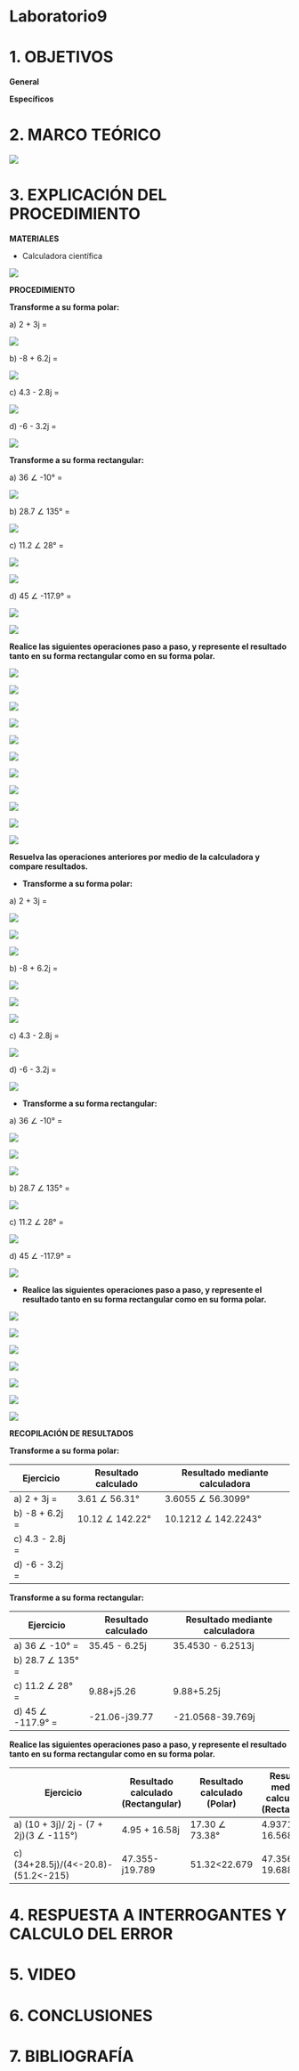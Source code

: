 # Laboratorio9

# 1. OBJETIVOS

**General**



**Específicos**



# 2. MARCO TEÓRICO

![](https://github.com/bavargas5/Laboratorio9/blob/main/IMG%20BN/Diagrama%20en%20blanco%20(19).png)


# 3. EXPLICACIÓN DEL PROCEDIMIENTO

**MATERIALES**

- Calculadora científica 

![](https://www.suescun.com.co/wp-content/uploads/2021/06/CALCULADORA-CIENTIFICA-CASIO-FX-570LA-PLUS-3.jpg)

**PROCEDIMIENTO**

**Transforme a su forma polar:**

a) 2 + 3j =

![](https://github.com/bavargas5/Laboratorio9/blob/main/IMG%20BV/1.png)

b) -8 + 6.2j =

![](https://github.com/bavargas5/Laboratorio9/blob/main/IMG%20BV/2.png)

c) 4.3 - 2.8j =

![](https://github.com/bavargas5/Laboratorio9/blob/main/IMG%20AR/E1_C.JPG)

d) -6 - 3.2j =

![](https://github.com/bavargas5/Laboratorio9/blob/main/IMG%20AR/E1_D1.JPG)

**Transforme a su forma rectangular:**

a) 36 ∠ -10° =

![](https://github.com/bavargas5/Laboratorio9/blob/main/IMG%20BV/3.png)

b) 28.7 ∠ 135° =

![](https://github.com/bavargas5/Laboratorio9/blob/main/IMG%20AR/E2_B.JPG)

c) 11.2 ∠ 28° =

![](https://github.com/bavargas5/Laboratorio9/blob/main/IMG%20BN/2.PNG)


![](https://github.com/bavargas5/Laboratorio9/blob/main/IMG%20BN/1.PNG)

d) 45 ∠ -117.9° =

![](https://github.com/bavargas5/Laboratorio9/blob/main/IMG%20BN/3.PNG)

![](https://github.com/bavargas5/Laboratorio9/blob/main/IMG%20BN/4.PNG)

**Realice las siguientes operaciones paso a paso, y represente el resultado tanto en su forma rectangular como en su forma polar.**

![](https://github.com/bavargas5/Laboratorio9/blob/main/IMG%20BV/20.png)

![](https://github.com/bavargas5/Laboratorio9/blob/main/IMG%20BV/4.png)

![](https://github.com/bavargas5/Laboratorio9/blob/main/IMG%20BV/5.png)

![](https://github.com/bavargas5/Laboratorio9/blob/main/IMG%20BV/6.png)

![](https://github.com/bavargas5/Laboratorio9/blob/main/IMG%20BV/7.png)

![](https://github.com/bavargas5/Laboratorio9/blob/main/IMG%20AR/E3_B1.JPG)

![](https://github.com/bavargas5/Laboratorio9/blob/main/IMG%20AR/E3_B2.JPG)



![](https://github.com/bavargas5/Laboratorio9/blob/main/IMG%20BN/5.PNG)

![](https://github.com/bavargas5/Laboratorio9/blob/main/IMG%20BN/6.PNG)

![](https://github.com/bavargas5/Laboratorio9/blob/main/IMG%20BN/7.PNG)

![](https://github.com/bavargas5/Laboratorio9/blob/main/IMG%20BN/8.PNG)

**Resuelva las operaciones anteriores por medio de la calculadora y compare resultados.**

- **Transforme a su forma polar:**

a) 2 + 3j =

![](https://github.com/bavargas5/Laboratorio9/blob/main/IMG%20BV/8.png)

![](https://github.com/bavargas5/Laboratorio9/blob/main/IMG%20BV/9.png)

![](https://github.com/bavargas5/Laboratorio9/blob/main/IMG%20BV/10.png)

b) -8 + 6.2j =

![](https://github.com/bavargas5/Laboratorio9/blob/main/IMG%20BV/11.png)

![](https://github.com/bavargas5/Laboratorio9/blob/main/IMG%20BV/12.png)

![](https://github.com/bavargas5/Laboratorio9/blob/main/IMG%20BV/13.png)

c) 4.3 - 2.8j =

![](https://github.com/bavargas5/Laboratorio9/blob/main/IMG%20AR/C1_C.JPG)

d) -6 - 3.2j =

![](https://github.com/bavargas5/Laboratorio9/blob/main/IMG%20AR/C1_D.JPG)

- **Transforme a su forma rectangular:**

a) 36 ∠ -10° =

![](https://github.com/bavargas5/Laboratorio9/blob/main/IMG%20BV/14.png)

![](https://github.com/bavargas5/Laboratorio9/blob/main/IMG%20BV/15.png)

![](https://github.com/bavargas5/Laboratorio9/blob/main/IMG%20BV/16.png)

b) 28.7 ∠ 135° =

![](https://github.com/bavargas5/Laboratorio9/blob/main/IMG%20AR/C2_B.JPG)

c) 11.2 ∠ 28° =

![](https://github.com/bavargas5/Laboratorio9/blob/main/IMG%20BN/9.PNG)

d) 45 ∠ -117.9° =

![](https://github.com/bavargas5/Laboratorio9/blob/main/IMG%20BN/10.PNG)


- **Realice las siguientes operaciones paso a paso, y represente el resultado tanto en su forma rectangular como en su forma polar.**

![](https://github.com/bavargas5/Laboratorio9/blob/main/IMG%20BV/20.png)

![](https://github.com/bavargas5/Laboratorio9/blob/main/IMG%20BV/17.png)

![](https://github.com/bavargas5/Laboratorio9/blob/main/IMG%20BV/18.png)

![](https://github.com/bavargas5/Laboratorio9/blob/main/IMG%20BV/19.png)


![](https://github.com/bavargas5/Laboratorio9/blob/main/IMG%20BN/5.PNG)

![](https://github.com/bavargas5/Laboratorio9/blob/main/IMG%20BN/11.PNG)

![](https://github.com/bavargas5/Laboratorio9/blob/main/IMG%20BN/12.PNG)

**RECOPILACIÓN DE RESULTADOS**

**Transforme a su forma polar:**

| Ejercicio | Resultado calculado | Resultado mediante calculadora  | 
| ------------- | ------------- | ------------- | 
| a) 2 + 3j = | 3.61 ∠ 56.31° | 3.6055 ∠ 56.3099° |  
| b) -8 + 6.2j = | 10.12  ∠ 142.22° | 10.1212 ∠ 142.2243° |  
| c) 4.3 - 2.8j = |  |  |  
| d) -6 - 3.2j = |  |  |  

**Transforme a su forma rectangular:**

| Ejercicio | Resultado calculado | Resultado mediante calculadora  | 
| ------------- | ------------- | ------------- | 
| a) 36 ∠ -10° = | 35.45 - 6.25j | 35.4530 - 6.2513j |  
| b) 28.7 ∠ 135° = |  |  |  
| c) 11.2 ∠ 28° = |9.88+j5.26  | 9.88+5.25j  |  
| d) 45 ∠ -117.9° = | -21.06-j39.77 |  -21.0568-39.769j|  

**Realice las siguientes operaciones paso a paso, y represente el resultado tanto en su forma rectangular como en su forma polar.**

| Ejercicio | Resultado calculado (Rectangular) | Resultado calculado (Polar) | Resultado mediante calculadora (Rectangular) | Resultado mediante calculadora (Polar) |
| ------------- | ------------- | ------------- | ------------ | ------------ |
| a) (10 + 3j)/ 2j - (7 + 2j)(3 ∠ -115°) | 4.95 + 16.58j | 17.30 ∠ 73.38° | 4.9371 + 16.5681j | 17.2881 ∠ 73.4065° |  
|  |  |  |  |  | 
|c) (34+28.5j)/(4<-20.8)-(51.2<-215) |47.355-j19.789  |51.32<22.679  | 47.356-19.688j |51.286-22.574j  |

# 4. RESPUESTA A INTERROGANTES Y CALCULO DEL ERROR



# 5. VIDEO



# 6. CONCLUSIONES



# 7. BIBLIOGRAFÍA
